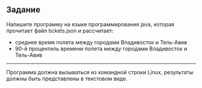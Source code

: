 ## Задание 
Напишите программу на языке программирования java, которая прочитает файл tickets.json и рассчитает:

- среднее время полета между городами Владивосток и Тель-Авив
- 90-й процентиль времени полета между городами Владивосток и Тель-Авив

___
Программа должна вызываться из командной строки Linux, результаты должны быть представлены в текстовом виде.